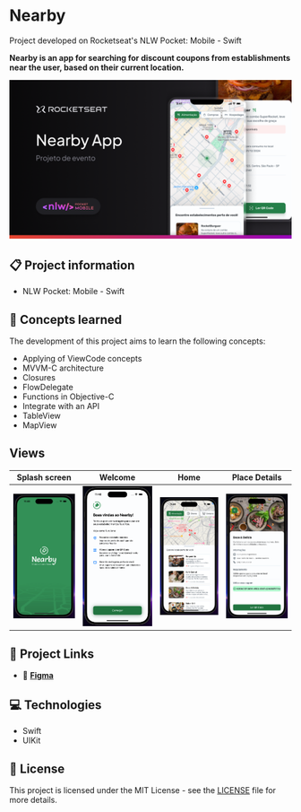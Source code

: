 # Nearby

Project developed on Rocketseat's NLW Pocket: Mobile - Swift

**Nearby is an app for searching for discount coupons from establishments near the user, based on their current location.**

![Nearby project cover](./.github/screenshot.png)

## 📋 Project information

- NLW Pocket: Mobile - Swift

## 🧠 Concepts learned

The development of this project aims to learn the following concepts:

- Applying of ViewCode concepts
- MVVM-C architecture
- Closures
- FlowDelegate
- Functions in Objective-C
- Integrate with an API
- TableView
- MapView

## Views

| Splash screen | Welcome | Home | Place Details |
| ----- | ----- | ----- | ----- |
| ![Splash screen screenshot](./.github/splashscreen.png) | ![Splash screen screenshot](./.github/welcome.png) | ![Splash screen screenshot](./.github/home.png) | ![Splash screen screenshot](./.github/details.png) |

## 🔗 Project Links

- 🎨 [**Figma**](https://www.figma.com/community/file/1448070647757721748)

## 💻 Technologies

- Swift
- UIKit

## 📄 License

This project is licensed under the MIT License - see the [LICENSE](./LICENSE) file for more details.
